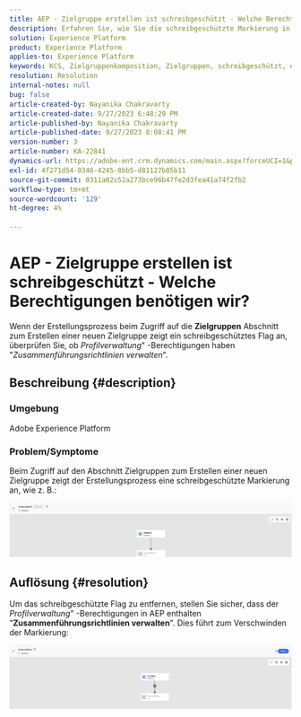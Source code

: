 ```yaml
---
title: AEP - Zielgruppe erstellen ist schreibgeschützt - Welche Berechtigungen benötigen wir?
description: Erfahren Sie, wie Sie die schreibgeschützte Markierung in Audience erstellen in AEP entfernen. Berechtigungen sollten die Berechtigung "Zusammenführungsrichtlinien verwalten"umfassen.
solution: Experience Platform
product: Experience Platform
applies-to: Experience Platform
keywords: KCS, Zielgruppenkomposition, Zielgruppen, schreibgeschützt, erstellen
resolution: Resolution
internal-notes: null
bug: false
article-created-by: Nayanika Chakravarty
article-created-date: 9/27/2023 6:48:29 PM
article-published-by: Nayanika Chakravarty
article-published-date: 9/27/2023 8:08:41 PM
version-number: 3
article-number: KA-22841
dynamics-url: https://adobe-ent.crm.dynamics.com/main.aspx?forceUCI=1&pagetype=entityrecord&etn=knowledgearticle&id=c11bf86f-665d-ee11-be6f-6045bd006149
exl-id: 4f271d54-0346-4245-8bb5-d81127b05b11
source-git-commit: 0311a02c52a273bce96b47fe2d3fea41a74f2fb2
workflow-type: tm+mt
source-wordcount: '129'
ht-degree: 4%

---
```


# AEP - Zielgruppe erstellen ist schreibgeschützt - Welche Berechtigungen benötigen wir?


Wenn der Erstellungsprozess beim Zugriff auf die <b>Zielgruppen</b> Abschnitt zum Erstellen einer neuen Zielgruppe zeigt ein schreibgeschütztes Flag an, überprüfen Sie, ob *Profilverwaltung*&quot; -Berechtigungen haben &quot;*Zusammenführungsrichtlinien verwalten*&quot;.

## Beschreibung {#description}


### Umgebung

Adobe Experience Platform

### Problem/Symptome

Beim Zugriff auf den Abschnitt Zielgruppen zum Erstellen einer neuen Zielgruppe zeigt der Erstellungsprozess eine schreibgeschützte Markierung an, wie z. B.:

![](assets/___c21bf86f-665d-ee11-be6f-6045bd006149___.png)


## Auflösung {#resolution}


Um das schreibgeschützte Flag zu entfernen, stellen Sie sicher, dass der *Profilverwaltung*&quot; -Berechtigungen in AEP enthalten &quot;<b>Zusammenführungsrichtlinien verwalten</b>&quot;. Dies führt zum Verschwinden der Markierung:

![](assets/833c8ec9-ec56-ee11-be6f-6045bd0065f9.png)
